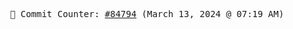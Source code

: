 <p align="center">
    <samp>
        📮 Commit Counter: <a href="https://github.com/Javascript-void0/Javascript-void0/commits/main">#84794</a> (March 13, 2024 @ 07:19 AM)
    </samp>
</p>